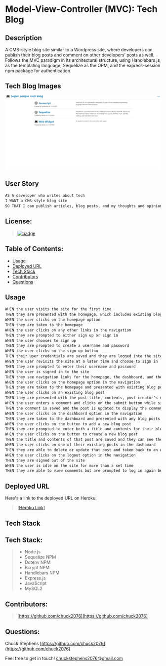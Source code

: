 # Model-View-Controller (MVC): Tech Blog

## Description

 A CMS-style blog site similar to a Wordpress site, where developers can publish their blog posts and comment on other developers’ posts as well. Follows the MVC paradigm in its architectural structure, using Handlebars.js as the templating language, Sequelize as the ORM, and the express-session npm package for authentication.

## Tech Blog Images
![Animation cycles through signing into the app, clicking on buttons, and updating blog posts.](./assets/techblog.gif) 

## User Story

```md
AS A developer who writes about tech
I WANT a CMS-style blog site
SO THAT I can publish articles, blog posts, and my thoughts and opinions
```
## License: 
 > [![badge](https://img.shields.io/badge/license-MIT-brightgreen)](MIT)

## Table of Contents:

- [Usage](https://github.com/chuck2076/mvc-tech-blog-crs#usage)
- [Deployed URL](https://github.com/chuck2076/mvc-tech-blog-crs#deployed-url)
- [Tech Stack](https://github.com/chuck2076/mvc-tech-blog-crs#tech-stack)
- [Contributors](https://github.com/chuck2076/mvc-tech-blog-crs#contributors)
- [Questions](https://github.com/chuck2076/mvc-tech-blog-crss#questions)

## Usage

```md
WHEN the user visits the site for the first time
THEN they are presented with the homepage, which includes existing blog posts if any have been posted; navigation links for the homepage and the dashboard; and the option to log in
WHEN the user clicks on the homepage option
THEN they are taken to the homepage
WHEN the user clicks on any other links in the navigation
THEN they are prompted to either sign up or sign in
WHEN the user chooses to sign up
THEN they are prompted to create a username and password
WHEN the user clicks on the sign-up button
THEN their user credentials are saved and they are logged into the site
WHEN the user revisits the site at a later time and choose to sign in
THEN they are prompted to enter their username and password
WHEN the user is signed in to the site
THEN they see navigation links for the homepage, the dashboard, and the option to log out
WHEN the user clicks on the homepage option in the navigation
THEN they are taken to the homepage and presented with existing blog posts that include the post title and the date created
WHEN the user clicks on an existing blog post
THEN they are presented with the post title, contents, post creator’s username, and date created for that post and have the option to leave a comment
WHEN the user enters a comment and clicks on the submit button while signed in
THEN the comment is saved and the post is updated to display the comment, the comment creator’s username, and the date created
WHEN the user clicks on the dashboard option in the navigation
THEN they are taken to the dashboard and presented with any blog posts they have already created and the option to add a new blog post or delete an existing one
WHEN the user clicks on the button to add a new blog post
THEN they are prompted to enter both a title and contents for their blog post
WHEN the user clicks on the button to create a new blog post
THEN the title and contents of that post are saved and they can see the new post along with the option to delete it
WHEN the user clicks on one of their existing posts in the dashboard
THEN they are able to delete or update that post and taken back to an updated dashboard
WHEN the user clicks on the logout option in the navigation
THEN they are signed out of the site
WHEN the user is idle on the site for more than a set time
THEN they are able to view comments but are prompted to log in again before they can add, update, or delete comments
```

## Deployed URL

Here's a link to the deployed URL on Heroku:

 > [[Heroku Link](https://mvc-tech-blog-crs.herokuapp.com/)]

## Tech Stack

## Tech Stack:

 > * Node.js 
 > * Sequelize NPM
 > * Dotenv NPM   
 > * Bcrypt NPM  
 > * Handlebars NPM  
 > * Express.js
 > * JavaScript
 > * MySQL2

## Contributors:
 > [https://github.com/chuck2076](https://github.com/chuck2076)

## Questions:
 Chuck Stephens 
 [https://github.com/chuck2076](https://github.com/chuck2076) 

Feel free to get in touch! 
 [chuckstephens2076@gmail.com](mailto:chuckstephens2076@gmail.com)

